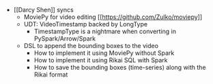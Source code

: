 - [[Darcy Shen]] syncs
	- MoviePy for video editing [[https://github.com/Zulko/moviepy]]
	- UDT: VideoTimestamp backed by LongType
		- TimestampType is a nightmare when converting in PySpark/Arrow/Spark
	- DSL to append the bounding boxes to the video
		- How to implement it using MoviePy without Spark
		- How to implement it using Rikai SQL with Spark
		- How to save the bounding boxes (time-series) along with the Rikai format